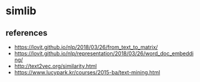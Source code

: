 # simlib

## references

* https://lovit.github.io/nlp/2018/03/26/from_text_to_matrix/
* https://lovit.github.io/nlp/representation/2018/03/26/word_doc_embedding/
* http://text2vec.org/similarity.html
* https://www.lucypark.kr/courses/2015-ba/text-mining.html
